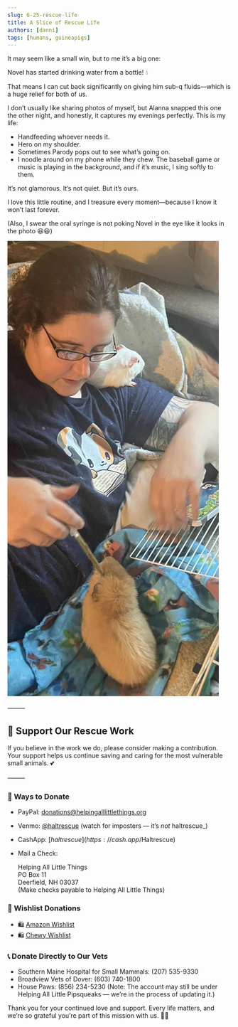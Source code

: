 ```yaml
---
slug: 6-25-rescue-life
title: A Slice of Rescue Life
authors: [danni]
tags: [humans, guineapigs]
---
```


It may seem like a small win, but to me it’s a big one:

<!-- truncate -->

Novel has started drinking water from a bottle! 💧

That means I can cut back significantly on giving him sub-q fluids—which is a huge relief for both of us.

I don’t usually like sharing photos of myself, but Alanna snapped this one the other night, and honestly, it captures my evenings perfectly. This is my life:

- Handfeeding whoever needs it.
- Hero on my shoulder.
- Sometimes Parody pops out to see what’s going on.
- I noodle around on my phone while they chew. The baseball game or music is playing in the background, and if it’s music, I sing softly to them.

It’s not glamorous. It’s not quiet. But it’s ours.

I love this little routine, and I treasure every moment—because I know it won’t last forever.

(Also, I swear the oral syringe is not poking Novel in the eye like it looks in the photo 😆😆)

![A Slice of Rescue Life](rescue-life.jpg)

⸻

## 🙏  Support Our Rescue Work

If you believe in the work we do, please consider making a contribution.
Your support helps us continue saving and caring for the most vulnerable small animals. 💕

⸻

### 💸  Ways to Donate
 - PayPal: donations@helpingalllittlethings.org
 - Venmo: [@haltrescue](https://account.venmo.com/u/haltrescue) (watch for imposters — it’s _not_ haltrescue_)
 - CashApp: [$haltrescue](https://cash.app/$Haltrescue)
 - Mail a Check:  
  
    Helping All Little Things    
    PO Box 11    
    Deerfield, NH 03037    
    (Make checks payable to Helping All Little Things)    


### 🛒 Wishlist Donations
 - 🛍️ [Amazon Wishlist](https://tinyurl.com/HALT-Amazon-Wishlist)
 - 🛍️ [Chewy Wishlist](https://tinyurl.com/HALT-Chewy-Wishlist)


### 📞 Donate Directly to Our Vets
 - Southern Maine Hospital for Small Mammals: (207) 535-9330
 - Broadview Vets of Dover: (603) 740-1800
 - House Paws: (856) 234-5230
(Note: The account may still be under Helping All Little Pipsqueaks — we’re in the process of updating it.)

Thank you for your continued love and support.
Every life matters, and we’re so grateful you’re part of this mission with us. 🐹💕
